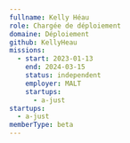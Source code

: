 ```yaml
---
fullname: Kelly Héau
role: Chargée de déploiement
domaine: Déploiement
github: KellyHeau
missions:
  - start: 2023-01-13
    end: 2024-03-15
    status: independent
    employer: MALT
    startups:
      - a-just
startups:
  - a-just
memberType: beta
---
```

